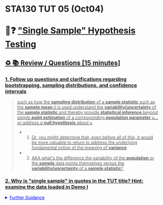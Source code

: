 # STA130 TUT 05 (Oct04)<br><br>🤔❓ <u>"Single Sample" Hypothesis Testing<u>


## ♻️ 📚 Review  / Questions [15 minutes]

### 1. Follow up questions and clarifications regarding **bootstrapping, sampling distributions**, and **confidence intervals**
 
> such as how the **sampling distribution** of a **sample statistic** such as the **sample mean** $\bar x$ is used understand the **variability/uncertainty** of the **sample statistic** and thereby provide **statistical inference** beyond simple **point estimation** of a corresponding **population parameter** μ... *or address a* **null hypothesis** *about* μ
>
> - 1. Or, you might determine that, even before all of this, it would be more valuable to return to address the underlying fundamental notion of the meaning of **variance** 
> - 2. AKA what's the difference the variability of the **population** or the **sample** data points themselves versus the **variability/uncertainty** of a **sample statistic**?

### 2. Why is "single sample" in quotes in the TUT title? Hint: examine the data loaded in Demo I<br>

<details class="details-example"><summary style="color:blue"><u>Further Guidance</u></summary>
    
> Sep27 TUT and Sep30 LEC of the previous week addressed **sampling distributions** and **bootsrapped confidence intervals** and the **HW** breifly introduced the notion of using the **variability/uncertainty** of the **samping distribution** of a **sample statistic** (driven by the **sample size** $n$) to evaluate a **null hypothesis** about a corresponding **population parameter**
>
> This week builds on this concept and formally introduces **hypothesis testing** with **null** and **alternative hypotheses**, which will be much easier to understand if the concept and purpose of a **samping distribution** and **confidence intervals** is well understood...


## 🚧 🏗️ Demo I (introducing formal Hypothesis Testing) [15 minutes]

> The scientific method is most fundamentally the process of providing evidence against the current views. You have to provide evidence against old views in order to reject the old hypotheses before you can move on to a new paradigm.

|<img src="https://pictures.abebooks.com/inventory/md/md31377899338.jpg" alt="Scientific Revolusions" style="width: 300px; height: 250px;"/>|<img src="https://i.ytimg.com/vi/Yn8cCDtVd5w/maxresdefault.jpg" alt="Kuhn Cycle" style="width: 800px; height: 250px;"/>|
|-|-|
| | |

### Let's return to the "[Vaccine Data Analysis Assignment](https://github.com/pointOfive/stat130chat130/blob/main/HW/STA130F24_HW04_DueOct03.ipynb)" [last week's (week 4) HW Question "8"] 

- Let's review the goal of that problem and remind you of the **simulation** based appproach that could address **null hypothesis** aspect of that problem; namely, **formal hypothesis testing** based on **bootstrapped confidence intervals**



```python
import pandas as pd

patient_data = pd.DataFrame({
    "PatientID": [1, 2, 3, 4, 5, 6, 7, 8, 9, 10],
    "Age": [45, 34, 29, 52, 37, 41, 33, 48, 26, 39],
    "Gender": ["M", "F", "M", "F", "M", "F", "M", "F", "M", "F"],
    "InitialHealthScore": [84, 78, 83, 81, 81, 80, 79, 85, 76, 83],
    "FinalHealthScore": [86, 86, 80, 86, 84, 86, 86, 82, 83, 84]
})
patient_data
```


```python
# First let's format this data in the manner of last week's HW "Prelecture" video
# from IPython.display import YouTubeVideo
# YouTubeVideo('Xz0x-8-cgaQ', width=800, height=500)  # https://www.youtube.com/watch?v=Xz0x-8-cgaQ

patient_data['HealthScoreChange'] = patient_data.FinalHealthScore-patient_data.InitialHealthScore
# why do we do the subtraction in this order?
patient_data
```


### The <u>Null Hypothesis</u> [and Alternative Hypothesis]

The **null hypothesis** usually simply states the "no effect" (on average) assumption

$\large H_0: \text{The vaccine has no effect }\textbf{(on average)}\text{ on patient health}\\
\large H_1: H_0 \text{ is false}$

To empasize that "**(on average)**" refers to the pupulation parameter $\mu$ (the average effect), it is helpful to more formally (and concisely) express this equivalently as 

$$\Large H_0: \mu=0 \quad \text{ and } \quad H_A: H_0 \text{ is false}$$<br>

<details class="details-example"><summary style="color:blue"><u>Further Guidance</u></summary>
    
As introduced in the "Further Guidance" to last weeks (Week 4) HW Question "7"...

> **Statistical hypothesis testing** proceeds on the basis of the **scientific method** by defining the **null hypothesis** to be what we beleive until we have sufficient evidence to no longer believe it. As such, the **null hypotheses** is typically something that we _may not actually believe_; and, actually, the **null hypotheses** simply serves as a sort of "straw man" which we in fact really intend to give evidence against so as to no longer believe it (and hence move forward following the procedure of the **scientific method**).
</details>

<details class="details-example"><summary style="color:blue"><u>Even Further Guidance</u></summary>    

**There some assumptions "hidden" here.**
Differences in the "before and after" `HealthScore` could be due to a lot of factors; but, if the only thing we did as an intervention was giving the patients the vaccine treatment, then we would expect the other factors to be a wash over time and just kind of average out... right?
- Do we think something else could happen that would tend to generally increase everyone's health score after the initial measurement (besides our intervention)? 
    - If so, this would be called a **confounder**... otherwise we're saying we have "**no confounding**"
- Do we think we have a large enough sample size for "other factors" to "average out"? 
    - Usually we consider increased sample size from the perspective of reducing standard error to reduce estimation uncertainty; but, this consideration suggests we should also be concerned with sample size from the perspective of "averaging out" **confounding imbalances**...
</details>

### Now let's demonstrate formal hypothesis testing using simulation...


```python
# Evidence against null hypothesis using confidence intervals

import numpy as np

# Bootstrapping
# np.random.seed(130)  # make simulation reproducible
number_of_simulations = 1000 
n_size = len(patient_data)  # 10
bootstrap_means = np.zeros(1000)  # array to store bootstrapped means

for i in range(number_of_simulations):
    
    # bootstrap sample size is the same ("apples to apples") as the original sample size
    sample = patient_data.sample(n=n_size, replace=True)  # `replace=True`!!
    bootstrap_means[i] = sample['HealthScoreChange'].mean()  # bootstrapped mean

# Calculating the 95% confidence interval
ci_lower = np.percentile(bootstrap_means, 2.5)
ci_upper = np.percentile(bootstrap_means, 97.5)
ci_lower, ci_upper
```

### Why and with what "confidence" do we reject $H_0$ based on the interval above?

- *Hint: the figure below shows the distribution of bootstrapped means which are the "plausible average Health Score Change" (for the given sample size, insofar as the sample is representative of the population...); so, "0" means "no effect on average"...*



```python
#https://stackoverflow.com/questions/52771328/plotly-chart-not-showing-in-jupyter-notebook
import plotly.offline as pyo
# Set notebook mode to work in offline
pyo.init_notebook_mode()
```


```python
# figure for demonstration only: code details not of primary concern

import plotly.graph_objs as go
import plotly.figure_factory as ff

hist_data = [bootstrap_means]
group_labels = ['Bootstrapped<br>Sampling Distribution<br>of the Sample Mean']
fig = ff.create_distplot(hist_data, group_labels, 
                         show_hist=True, show_rug=False, bin_size=0.4)

# Add a line for the lower confidence interval
ci_y = 0.35  # Adjust height as needed
fig.add_shape(type="line", x0=ci_lower, y0=0, x1=ci_lower, y1=ci_y,
              line=dict(color="Red", width=2), name="95% CI Lower")
# Add a line for the upper confidence interval
fig.add_shape(type="line", x0=ci_upper, y0=0, x1=ci_upper, y1=ci_y,
              line=dict(color="Red", width=2), name="95% CI Upper")
# Add a transparent rectangle for the confidence interval region
fig.add_shape(type="rect", x0=ci_lower, y0=0, x1=ci_upper, y1=ci_y,
    fillcolor="LightSkyBlue", opacity=0.5, line_width=0)
# Add annotations for the confidence interval lines
fig.add_trace(go.Scatter(x=[ci_lower, ci_upper], y=[ci_y+0.01, ci_y+0.01],  
              text=["95% CI Lower", "95% CI Upper"], mode="text", showlegend=False))

fig.update_layout(
    title="Bootstrapped Sampling Distribution with 95% Confidence Interval",
    xaxis_title="Mean Health Score Change", yaxis_title="Density")
fig.show() # USE `fig.show(renderer="png")` FOR ALL GitHub and MarkUs SUBMISSIONS
```

## 🔨 💪🏼 Demo II (of Hypothesis Testing using p-values) [30 minutes]<br>

<details class="details-example"><summary style="color:blue"><u>Further Guidance</u></summary>
    
The above illustrates **rejecting a null hypothesis** $H_0$ on the basis of a **bootstrapped confidence interval** at a 95% **confidence level** (since the interval "does not cover 0")

- This is an ideal way to address hypothesis testing, but it's (unfortunately)  also quite common to give "evidence against" a null hypothesis in the form of a p-value
</details>
         
A **p-value** is **the probability that a statistic is as or more extreme than the observed statistic if the null hypothesis is true**
 
> To understand what the definition of a **p-value** means, let's consider the definition in reverse 
> 
> 1. What is the meaning of "if the null hypothesis was true"?
> 2. What is the meaning of "a statistic is as or more extreme than the observed statistic"? 
> 3. What is the meaning of "the probability that a statistic is..."?

### 1. "if the null hypothesis is true"...

> $$H_0: \text{The vaccine has no effect }\textbf{(on average)}\text{ on patient health}$$
> 
> implies that improvements or reductions between `FinalHealthScore` and `InitialHealthScore` in individual observations are actually really just "random"
>
> _We could therefore just simulate sampling distribution of the "proportion of cases that improved" under the assumption of the null hypothesis that the signs of the differences between `InitialHealthScore` and `FinalHealthScore` is actually really just as random as the process of flipping a fair coin._
>
> We'll therefore use the following slightly different version **null hypothesis**
> 
> $$H_0: \text{The chance the vaccine improves patient health} \textbf{ is 50%}$$

<details class="details-example"><summary style="color:blue"><u>Further Guidance</u></summary>
 
> _We're changing $H_0$ for two reasons; first, this is the version that we want to introduce and construct the foundation of hypothesis testing with; and, second, for a "technical" reason this null hypothesis is also more amenable to the simulation approaches that we're leveraging in STA130._
>
> - After seeing how we can use **simulation** to address $H_0: \text{The chance the vaccine improves patient health} \textbf{ is 50%}$ using formal **hypythesis testing**, a very good challenge for students for confirming understanding would be to determine how **bootstrapping** could be used to **estimate** the "chance the vaccine improves patient health" through a **confidence interval**.
    
</details>    


```python
# Do you get the idea here?
# Can you see what's chaning in the output below??

print(pd.DataFrame({'HealthScoreChange': patient_data['HealthScoreChange'],
                    '> 0 ?': patient_data['HealthScoreChange']>0}))

random_difference_sign = np.random.choice([-1, 1], size=len(patient_data))
pd.DataFrame({'HealthScoreChange': random_difference_sign*patient_data['HealthScoreChange'].abs(),
              '> 0 ?': (random_difference_sign*patient_data['HealthScoreChange'])>0})
```


```python
# And then can you see what's happening here???

np.random.seed(1)  # make simulation reproducible
number_of_simulations = 10000  # experiment with this... what does this do?
n_size = len(patient_data)  # 10
IncreaseProportionSimulations_underH0random = np.zeros(number_of_simulations)

# generate "random improvement" proportions assuming H0 (vaccine has no average effect) is true 
# meaning that the "before and after" differences are positive or negative at "random"
for i in range(number_of_simulations):
    
    # why is this equivalent to the suggested idea above?
    random_improvement = np.random.choice([0,1], size=len(patient_data), replace=True)  # <<< `replace=True` ^^^

    # why is .mean() a proportion? 
    IncreaseProportionSimulations_underH0random[i] = random_improvement.mean()
    # why is this the statistic we're interested in? Hint: next section...
```

### 2. "a statistic is as or more extreme than the observed statistic"...

> To understand "as or more extreme" we first need to consider $H_0$ formally in terms of the hypothesized population parameter 
> 
> \begin{align*}
H_0: p=0.5 \quad &{} \text{instead of the equivalent} \\
&{} H_0: \text{The chance the vaccine improves patient health} \textbf{ is 50%}
\end{align*}
> 
> **This is because "as or more extreme" is relative to a hypothesized population parameter which the statistic estimates**
> - **THEN, NEXT, we need to clearly differentiate and compare the "simulated statistcs" from the "observed statistic"**



```python
# "as or more extreme" relative to the hypothesized parameter of the statistic!
population_parameter_value_under_H0 = 0.5

observed_test_statistic = (patient_data.HealthScoreChange>0).mean()
simulated_test_statistics = IncreaseProportionSimulations_underH0random

SimTestStats_as_or_more_extreme_than_ObsTestStat = \
    abs(simulated_test_statistics - population_parameter_value_under_H0) >= \
    abs(observed_test_statistic - population_parameter_value_under_H0) 
    
print('''Which simulated statistics are "as or more extreme"
than the observed statistic? (of ''', observed_test_statistic, ')', sep="")

pd.DataFrame({'(Simulated) Statistic': simulated_test_statistics,
              '>= '+str(observed_test_statistic)+" ?": ['>= '+str(observed_test_statistic)+" ?"]*number_of_simulations, 
              '"as or more extreme"?': SimTestStats_as_or_more_extreme_than_ObsTestStat})
```

**When the simulation (two code cells back) is based on `np.random.seed(1)` the output above includes examples of `True` for `0.8 >= 0.8` AND**

**`0.1 >= 0.8`**

**WTFWTFWTFWTF omglmfao WHY???**

**WWWWWWHHHHHHHYYYYYYYYYYYYYYiiiiiiiiiiiiiii!!!!!!!!!!!!!????????????**

![](https://upload.wikimedia.org/wikipedia/commons/thumb/6/6f/Keep-calm-and-carry-on-scan.jpg/640px-Keep-calm-and-carry-on-scan.jpg)

We've got your answer down below.

![](https://www.gardencourtantiques.com/wp-content/uploads/2016/11/Keep-calm-carry-on-series.jpg)


```python
# figure for demonstration only: code details not of primary concern

hist_data = [IncreaseProportionSimulations_underH0random+np.random.uniform(-0.05,0.05,size=len(IncreaseProportionSimulations_underH0random))]
group_labels = ['Bootstrap<br>Sampling<br>Distribution<br>of the<br>Sample<br>Mean<br><br>assuming<br>that the<br>H0 null<br>hypothesis<br>IS TRUE']
fig = ff.create_distplot(hist_data, group_labels, curve_type='normal',
                         show_hist=True, show_rug=False, bin_size=0.1)
pv_y = 2.5
pv_y_ = .25
fig.add_shape(type="line", x0=observed_test_statistic, y0=0, 
              x1=observed_test_statistic, y1=pv_y,
              line=dict(color="Green", width=4), name="Observed Statistic")
fig.add_trace(go.Scatter(x=[observed_test_statistic], y=[pv_y+pv_y_], 
                         text=["Observed<br>Statistic<br>^"], mode="text", showlegend=False))
# "as or more extreme" also include the "symmetric" observed statistic...
symmetric_test_statistic = population_parameter_value_under_H0 -\
                           abs(observed_test_statistic-population_parameter_value_under_H0)
fig.add_shape(type="line", x0=symmetric_test_statistic, y0=0, 
              x1=symmetric_test_statistic, y1=pv_y,
              line=dict(color="Green", width=4), name="Observed Statistic")
fig.add_trace(go.Scatter(x=[symmetric_test_statistic], y=[pv_y+pv_y_], 
                         text=['"Symmetric" Observed Statistic<br>addrdssing for "as or more extreme"<br>^'], mode="text", showlegend=False))

# Add a transparent rectangle for the lower extreme region
fig.add_shape(type="rect", x0=-0.25, y0=0, x1=symmetric_test_statistic, y1=pv_y,
              fillcolor="LightCoral", opacity=0.5, line_width=0)
# Add a transparent rectangle for the upper extreme region
fig.add_shape(type="rect", x0=observed_test_statistic, y0=0, x1=1.25, y1=pv_y,
              fillcolor="LightCoral", opacity=0.5, line_width=0)

# Update layout
fig.update_layout(
    title="Bootstrapped Sampling Distribution<br>under H0 with p-value regions",
    xaxis_title="Mean Health Score Change", yaxis_title="Density", yaxis=dict(range=[0, pv_y+2*pv_y_]))
fig.show() # USE `fig.show(renderer="png")` FOR ALL GitHub and MarkUs SUBMISSIONS
```

**Very Clarifying Clarification Questions (if you understand the answer)**
1. What is the difference in the "middle value" of
   1. the **bootstrap sampling distribution of the sample mean**
   2. VERSUS the **bootstrapped sampling distribution of the sample mean under the (assumption of) null hypothesis?**
   3. *Hint: compare this figure to the initial bootstrapped confidence interval figure of the TUT notebook*
2. What's the difference between the **bootstrapped confidence intervals** "interval" compared to the "as or more extreme" regions which **p-values** are based on? 
    1. So does the **p-value** number below match the figure above (of course allowing for the nuance that the figure above is on a "density" rather than counts scale)?

### 3. "the probability that a statistic is..."<br>["as or more extreme" than the observed statistic]<br>(if the null hypothesis is true)




```python
# Calculate the p-value
# How many bootstrapped statistics generated under H0 
# are "as or more extreme" than the observed statistic 
# (relative to the hypothesized population parameter)? 

observed_test_statistic = (patient_data.HealthScoreChange>0).mean()
simulated_test_statistics = IncreaseProportionSimulations_underH0random

# Be careful with "as or more extreme" as it's symmetric!
SimTestStats_as_or_more_extreme_than_ObsTestStat = \
    abs(simulated_test_statistics - population_parameter_value_under_H0) >= \
    abs(observed_test_statistic - population_parameter_value_under_H0)
    
p_value = (SimTestStats_as_or_more_extreme_than_ObsTestStat).sum() / number_of_simulations
print("Number of Simulations: ", number_of_simulations, "\n\n",
      "Number of simulated statistics (under HO)\n",
      'that are "as or more extreme" than the observed statistic: ',
      SimTestStats_as_or_more_extreme_than_ObsTestStat.sum(), "\n\n",
      'p-value\n(= simulations "as or more extreme" / total simulations): ', p_value, sep="")
```

### But does a p-value mean?

This is easy: the smaller the p-value, the stronger the evidence against the null hypothesis

### Wait, but why? 

A **p-value** is "the probability that a statistic is as or more extreme than the observed statistic if the null hypothesis is true"
- So if the **p-value** is small, then the observed statistic is very strange relative to the null hypothesis
- This means the data is very unusual if the null hypothesis is true, so it's probably more likely that the null hypothesis is false

## 💬 🗣️ Communication Activity<br>🎲 🃏 Stella McStat's Wheel of Destiny  [40 minutes]

**[~3 of the 40 minutes]** Break into 5 new groups of 4-5, assigning each group to one of the questions. 

**[~12 of the 40 minutes]** Review and discuss the questions within the group. 

**[~25 of the 40 minutes / 5 minutes per group]** As soon as a group (in order) is ready **[possibly even before the first 12 minutes are up]**, they should immediately **introduce their general topic and questions** and discuss their answers with the class; each group should build on the answers of the previous group **[perhaps requesting additional time to do so if the initial 12 minutes or review and discussion have not yet been used up]**, with the previous groups ensuring that the next groups are indeed taking advantage of the foundation their answers and discussions have provided.

> This is expected to be a dynamic sequentially dependent process (**not independent sampes!**) in which all groups should work together by contributing their part in order to complete the overall process within 40 minutes.

### The Wheel of Destiny

Stella McStat had been running a small-time gambling operation on campus for several months during her first year at UofT... 

- For each spin of the wheel, two gamblers take part. For a toonie each (\\$2 Canadian), Stella sells one a red ticket and one a black ticket  (i.e., total \\$4). Then Stella spins the Wheel of Destiny. The person who holds the colour on which the spinner stops gets \\$3.50 (Stella keeps \\$0.50 per spin for running the game and providing snacks).

Stella just bought a new spinner, the critical piece of equipment for this game. She's heard some mixed reviews about the manufacturer she has purchased from. Before she beings using this spinner, she wants to make sure that it is, in fact, fair (meaning, she wants both colours to come up equally often). Because of the set-up of the game, Stella has no incentive to cheat and wants the game to be as fair as possible.

Everything phystical and mechanical that Stella can examine about the wheel seems fine; there is the same number of sectors of each colour and they each have the same area. BUT! Stella has a great idea and decides to come to YOU, her statistical guru, and ask you to verify that the new spinner is fit to use. Is Stella's game is "fair" (even if somewhat illegal)?


| <img src="https://i.postimg.cc/BvqJwBwc/stella2.png" style="height: 450px;"/> |  <img src="https://i.postimg.cc/vm3GRxJR/fair.png" style="height: 450px;"/> |
|-|-|
|An Exercise for Illustrating the Logic of Hypothesis Testing|Adapted from Lawton, L. (2009), Journal of Stat. Education, 17(2)|




1. What's "data" here?<br><br>
    1. What is a **sample** here? Hint: the **population** would be every spin result ever 
    2. Do you think spins comprising a sample are **dependent** or **independent**?
    3. What is the difference between a **parameter** and a **statistic**, illustrated in this context?<br><br>

2. How could we create a **bootstrapped confidence interval** to estimate the proportion of times spins land on red? *Hint and Warning: this is not asking you to spin the wheel forever to arrive at your "best guess" of the proportion... this is a "purely academic" exercise in the process of contructing bootstrapped confidence intervals*<br><br>
    1. What statistic should the **confidence interval** be based on?
    2. What exactly would the process be to create a **bootstrapped confidence interval** for this context? That is, what exactly are the steps of the "**physical** and/or **simulation**" process you would carry out?
    3. Besides changing the **confidence level** (e.g., from 95% to 90%), how else could we make the confidence interval narrower (and why is this preferrable)?<br><br> 

3. How can we examine the wheel for fairness from a statistical perspective?<br><br>
    1. What is the difference between a **null hypothesis** and an **alternative hypothesis**? 
    2. What are the **null** and **alternative hypotheses** here?
    3. How could you use a **confidence interval** to make a decision about a **null hypothesis** that the wheel is fair?<br><br>

4. How could we **simulate** the **sampling distribution** of the **proportion of times spins land on red for a hypothetically fair wheel** (as opposed to the wheel Stella actually has)?<br><br>
    1. How could you simulate the data needed to create the **sampling distribution**?
    2. What **statistic** should the **sampling distribution** be based on, and what should the **sample size** be for the samples on which the **sampling distribution** is built?
    3. How is the proces different than the process for creating a **confidence interval** (from questions 2)?<br><br>
    
5. How could we provide a **p-value** for a **null hypothesis** of "fairness"?<br><br>
    1. What is the definition of a **p-value**?
    2. How would the **simulation** of the **sampling distribution** be used to calculate a **p-value** for this problem? *Hint: you'll need one more thing having to do with with the the* **sample size** *used to* **simulate** *the* **sampling distribution under the null**
    3. How would you interpret a p-value you obtained through this process in terms of the evidence it potentially provides against the null hypothesis? 
    
    
|p-value|Evidence|
|-|-|
|$$p > 0.1$$|No evidence against the null hypothesis|
|$$0.1 \ge p > 0.05$$|Weak evidence against the null hypothesis|
|$$0.05 \ge p > 0.01$$|Moderate evidence against the null hypothesis|
|$$0.01 \ge p > 0.001$$|Strong evidence against the null hypothesis|
|$$0.001 \ge p$$|Very strong evidence against the null hypothesis|    
